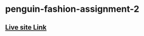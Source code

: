 # penguin-fashion-assignment-2

## [Live site Link](https://elias-soykat.github.io/penguin-fashion-assignment-2/#)
